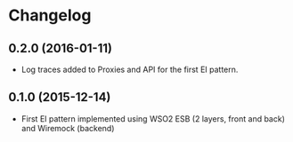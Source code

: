 # Changelog

## 0.2.0 (2016-01-11)

- Log traces added to Proxies and API for the first EI pattern.

## 0.1.0 (2015-12-14)

- First EI pattern implemented using WSO2 ESB (2 layers, front and back) and Wiremock (backend)

